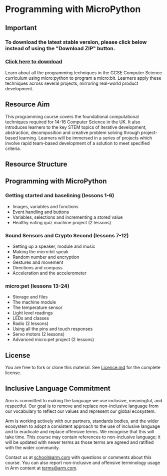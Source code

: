 # Programming with MicroPython

## Important
### To download the latest stable version, please click below instead of using the "Download ZIP" button.
### [Click here to download](https://github.com/arm-university/MicroPython-for-microbit/releases/download/v2.0.0/International-Intro-to-Computing-main.zip)

Learn about all the programming techniques in the GCSE Computer Science curriculum using micro:python to program a micro:bit. Learners apply these techniques across several projects, mirroring real-world product development.

## Resource Aim
This programming course covers the foundational computational techniques required for 14-16 Computer Science in the UK. It also introduces learners to the key STEM topics of iterative development, abstraction, decomposition and creative problem solving through project-based learning. Learners will be immersed in a series of projects which involve rapid team-based development of a solution to meet specified criteria.

## Resource Structure
## Programming with MicroPython

### Getting started and baselining (lessons 1-6)
- Images, variables and functions
- Event handling and buttons
- Variables, selections and incrementing a stored value
- Healthy eating quiz machine project (2 lessons) 
 
### Sound Sensors and Crypto Second (lessons 7-12)

- Setting up a speaker, module and music
- Making the micro:bit speak
- Random number and encryption
- Gestures and movement
- Directions and compass
- Acceleration and the accelerometer
 
### micro:pet (lessons 13-24)

- Storage and files
- The machine module
- The temperature sensor
- Light level readings
- LEDs and classes
- Radio (2 lessons)
- Using all the pins and touch responses
- Servo motors (2 lessons)
- Advanced micro:pet project (2 lessons)

## License
You are free to fork or clone this material. See [Licence.md](https://github.com/arm-university/MicroPython-for-microbit/blob/main/Licence.md) for the complete license.

## Inclusive Language Commitment
Arm is committed to making the language we use inclusive, meaningful, and respectful. Our goal is to remove and replace non-inclusive language from our vocabulary to reflect our values and represent our global ecosystem.

Arm is working actively with our partners, standards bodies, and the wider ecosystem to adopt a consistent approach to the use of inclusive language and to eradicate and replace offensive terms. We recognise that this will take time. This course may contain references to non-inclusive language; it will be updated with newer terms as those terms are agreed and ratified with the wider community.

Contact us at school@arm.com with questions or comments about this course. You can also report non-inclusive and offensive terminology usage in Arm content at terms@arm.com.

